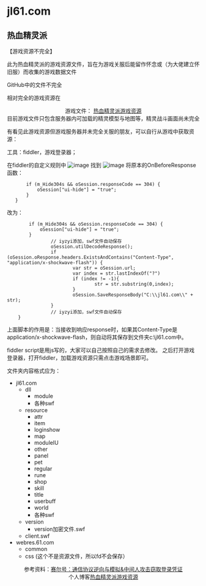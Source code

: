 # jl61.com
## 热血精灵派
【游戏资源不完全】

此为热血精灵派的游戏资源文件，旨在为游戏关服后能留作怀念或（为大佬建立怀旧服）而收集的游戏数据文件

GitHub中的文件不完全

相对完全的游戏资源在<div style="text-align:center;">游戏文件： <a href="http://lanjiang.top:5244/1T/jl61.com.zip/" target="_blank">热血精灵派游戏资源</a></div>
目前游戏文件只包含服务器内可加载的精灵模型与地图等，精灵战斗画面尚未完全

有看见此游戏资源但游戏服务器并未完全关服的朋友，可以自行从游戏中获取资源：

工具：fiddler，游戏登录器；

在fiddler的自定义规则中
![image](https://user-images.githubusercontent.com/113574213/198909042-7c5c8c53-d575-46bd-ae7d-18c7d3d0e96c.png)
找到
![image](https://user-images.githubusercontent.com/113574213/198909090-cedaab85-00ff-4710-87a4-d0faf42050ed.png)
将原本的OnBeforeResponse函数：
 ```static function OnBeforeResponse(oSession: Session) {
        if (m_Hide304s && oSession.responseCode == 304) {
            oSession["ui-hide"] = "true";
        }
    }
```
改为：
```static function OnBeforeResponse(oSession: Session) {
        if (m_Hide304s && oSession.responseCode == 304) {
            oSession["ui-hide"] = "true";
        }
                // iyzyi添加，swf文件自动保存
                oSession.utilDecodeResponse();
                if (oSession.oResponse.headers.ExistsAndContains("Content-Type", "application/x-shockwave-flash")) { 
                        var str = oSession.url;
                        var index = str.lastIndexOf("?")
                        if (index != -1){
                                str = str.substring(0,index);
                        }
                        oSession.SaveResponseBody("C:\\jl61.com\\" + str);
                }
                // iyzyi添加，swf文件自动保存
    }
```  
上面脚本的作用是：当接收到响应response时，如果其Content-Type是application/x-shockwave-flash，则自动将其保存到文件夹c:\jl61.com中。

fiddler script是用js写的，大家可以自己按照自己的需求去修改。
之后打开游戏登录器，打开fiddler，加载游戏资源只需点击游戏场景即可。

文件夹内容格式应为：
*  jl61.com
   *  dll
      * module
      * 各种swf  
   *  resource
      *  attr
      *  item
      *  loginshow
      *  map
      *  moduleIU
      *  other
      *  panel
      *  pet
      *  regular
      *  rune
      *  shop
      *  skill
      *  title
      *  userbuff
      *  world
      *  各种swf
   *  version
      *  version加密文件.swf
   *  client.swf
*  webres.61.com
     *  common
   * css (这个不是资源文件，所以fd不会保存）  
<div style="text-align:center;">参考资料：<a href="https://www.52pojie.cn/thread-1468888-1-1.html" target="_blank">赛尔号：通信协议逆向与模拟&中间人攻击窃取登录凭证</a></div>
<div style="text-align:center;">个人博客<a href="https://lanjiang.top/uncategorized/172.html" target="_blank">热血精灵派游戏资源</a></div>
